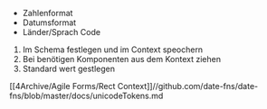 - Zahlenformat
- Datumsformat
- Länder/Sprach Code

1. Im Schema festlegen und im Context speochern
2. Bei benötigen Komponenten aus dem Kontext ziehen
3. Standard wert gestlegen

[[4Archive/Agile Forms/Rect Context]]//github.com/date-fns/date-fns/blob/master/docs/unicodeTokens.md
